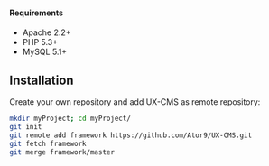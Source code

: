 #### Requirements
* Apache 2.2+
* PHP 5.3+
* MySQL 5.1+

## Installation
Create your own repository and add UX-CMS as remote repository:
```sh
mkdir myProject; cd myProject/
git init
git remote add framework https://github.com/Ator9/UX-CMS.git
git fetch framework
git merge framework/master
```
